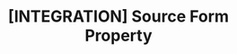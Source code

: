 ---
# -------------------------- #
#     USING THIS TEMPLATE    #
# -------------------------- #

## NEED HELP USING THIS TEMPLATE? SEE:
## https://docs-about-stitch-docs.netlify.com/reference/connect-templates/destination-form-property/
## FOR INSTRUCTIONS & REFERENCE INFO

## PLEASE REMOVE COMMENTS WHEN FINISHED


# -------------------------- #
#        CONTENT TYPE        #
# -------------------------- #

content-type: "api-form"
form-type: "source"
key: "source-form-properties-[integration]-object"


# -------------------------- #
#        OBJECT INFO         #
# -------------------------- #

title: "[INTEGRATION] Source Form Property"
api-type: ""
display-name: "[INTEGRATION]"

source-type: "saas"
docs-name: ""

description: ""


# -------------------------- #
#      OBJECT ATTRIBUTES     #
# -------------------------- #

# uses-common-fields: true/false
# See these fields in _data/connect/common/all-sources.yml
# May also include applicable fields in _data/connect/common/all-sources.yml

# object-attributes:
#   - name: ""
#     type: ""
#     required: true/false
#     description: ""
#     value: ""
---